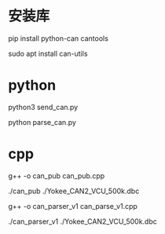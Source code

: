 # 安装库
pip install python-can cantools

sudo apt install can-utils

# python
python3 send_can.py

python parse_can.py

# cpp
g++ -o can_pub can_pub.cpp

./can_pub ./Yokee_CAN2_VCU_500k.dbc


g++ -o can_parser_v1 can_parse_v1.cpp

./can_parser_v1 ./Yokee_CAN2_VCU_500k.dbc
